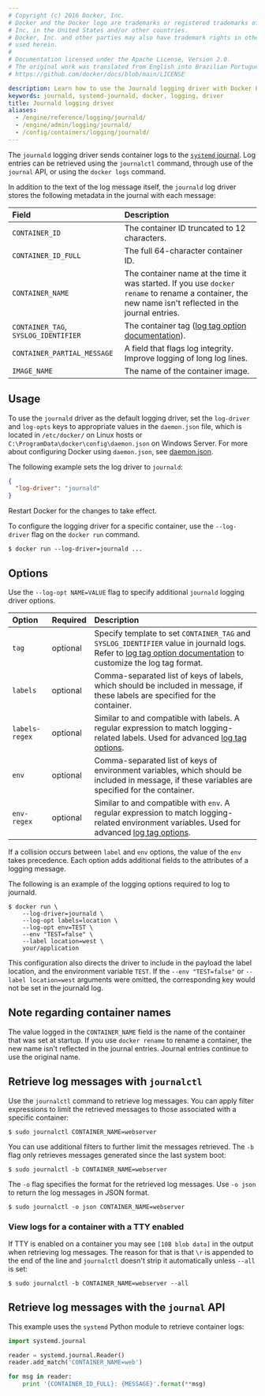 ```yaml
---
# Copyright (c) 2016 Docker, Inc.
# Docker and the Docker logo are trademarks or registered trademarks of Docker,
# Inc. in the United States and/or other countries.
# Docker, Inc. and other parties may also have trademark rights in other terms
# used herein.
#
# Documentation licensed under the Apache License, Version 2.0.
# The original work was translated from English into Brazilian Portuguese.
# https://github.com/docker/docs/blob/main/LICENSE

description: Learn how to use the Journald logging driver with Docker Engine
keywords: journald, systemd-journald, docker, logging, driver
title: Journald logging driver
aliases:
  - /engine/reference/logging/journald/
  - /engine/admin/logging/journald/
  - /config/containers/logging/journald/
---
```

The `journald` logging driver sends container logs to the
[`systemd` journal](https://www.freedesktop.org/software/systemd/man/systemd-journald.service.html).
Log entries can be retrieved using the `journalctl` command, through use of the
`journal` API, or using the `docker logs` command.

In addition to the text of the log message itself, the `journald` log driver
stores the following metadata in the journal with each message:

| Field                                | Description                                                                                                                                           |
| :----------------------------------- | :---------------------------------------------------------------------------------------------------------------------------------------------------- |
| `CONTAINER_ID`                       | The container ID truncated to 12 characters.                                                                                                          |
| `CONTAINER_ID_FULL`                  | The full 64-character container ID.                                                                                                                   |
| `CONTAINER_NAME`                     | The container name at the time it was started. If you use `docker rename` to rename a container, the new name isn't reflected in the journal entries. |
| `CONTAINER_TAG`, `SYSLOG_IDENTIFIER` | The container tag ([log tag option documentation](log_tags.md)).                                                                                      |
| `CONTAINER_PARTIAL_MESSAGE`          | A field that flags log integrity. Improve logging of long log lines.                                                                                  |
| `IMAGE_NAME`                         | The name of the container image.                                                                                                                      |

## Usage

To use the `journald` driver as the default logging driver, set the `log-driver`
and `log-opts` keys to appropriate values in the `daemon.json` file, which is
located in `/etc/docker/` on Linux hosts or
`C:\ProgramData\docker\config\daemon.json` on Windows Server. For more about
configuring Docker using `daemon.json`, see
[daemon.json](/reference/cli/dockerd.md#daemon-configuration-file).

The following example sets the log driver to `journald`:

```json
{
  "log-driver": "journald"
}
```

Restart Docker for the changes to take effect.

To configure the logging driver for a specific container, use the `--log-driver`
flag on the `docker run` command.

```console
$ docker run --log-driver=journald ...
```

## Options

Use the `--log-opt NAME=VALUE` flag to specify additional `journald` logging
driver options.

| Option         | Required | Description                                                                                                                                                                   |
| :------------- | :------- | :---------------------------------------------------------------------------------------------------------------------------------------------------------------------------- |
| `tag`          | optional | Specify template to set `CONTAINER_TAG` and `SYSLOG_IDENTIFIER` value in journald logs. Refer to [log tag option documentation](log_tags.md) to customize the log tag format. |
| `labels`       | optional | Comma-separated list of keys of labels, which should be included in message, if these labels are specified for the container.                                                 |
| `labels-regex` | optional | Similar to and compatible with labels. A regular expression to match logging-related labels. Used for advanced [log tag options](log_tags.md).                                |
| `env`          | optional | Comma-separated list of keys of environment variables, which should be included in message, if these variables are specified for the container.                               |
| `env-regex`    | optional | Similar to and compatible with `env`. A regular expression to match logging-related environment variables. Used for advanced [log tag options](log_tags.md).                    |

If a collision occurs between `label` and `env` options, the value of the `env`
takes precedence. Each option adds additional fields to the attributes of a
logging message.

The following is an example of the logging options required to log to journald.

```console
$ docker run \
    --log-driver=journald \
    --log-opt labels=location \
    --log-opt env=TEST \
    --env "TEST=false" \
    --label location=west \
    your/application
```

This configuration also directs the driver to include in the payload the label
location, and the environment variable `TEST`. If the `--env "TEST=false"`
or `--label location=west` arguments were omitted, the corresponding key would
not be set in the journald log.

## Note regarding container names

The value logged in the `CONTAINER_NAME` field is the name of the container that
was set at startup. If you use `docker rename` to rename a container, the new
name isn't reflected in the journal entries. Journal entries continue
to use the original name.

## Retrieve log messages with `journalctl`

Use the `journalctl` command to retrieve log messages. You can apply filter
expressions to limit the retrieved messages to those associated with a specific
container:

```console
$ sudo journalctl CONTAINER_NAME=webserver
```

You can use additional filters to further limit the messages retrieved. The `-b`
flag only retrieves messages generated since the last system boot:

```console
$ sudo journalctl -b CONTAINER_NAME=webserver
```

The `-o` flag specifies the format for the retrieved log messages. Use `-o json`
to return the log messages in JSON format.

```console
$ sudo journalctl -o json CONTAINER_NAME=webserver
```

### View logs for a container with a TTY enabled

If TTY is enabled on a container you may see `[10B blob data]` in the output
when retrieving log messages.
The reason for that is that `\r` is appended to the end of the line and
`journalctl` doesn't strip it automatically unless `--all` is set:

```console
$ sudo journalctl -b CONTAINER_NAME=webserver --all
```

## Retrieve log messages with the `journal` API

This example uses the `systemd` Python module to retrieve container
logs:

```python
import systemd.journal

reader = systemd.journal.Reader()
reader.add_match('CONTAINER_NAME=web')

for msg in reader:
    print '{CONTAINER_ID_FULL}: {MESSAGE}'.format(**msg)
```
